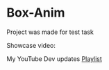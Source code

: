 # Box-Anim
 Project was made for test task

 Showcase video:
 
 My YouTube Dev updates [Playlist](https://youtube.com/playlist?list=PLTWweHDDRLXQUnMoX01dFKrgxi1LspR9i)
